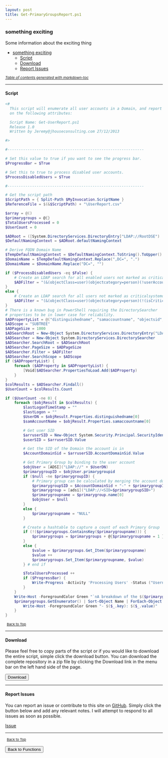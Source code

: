 ```yaml
---
layout: post
title: Get-PrimaryGroupsReport.ps1
---
```


### something exciting

Some information about the exciting thing

- [something exciting](#something-exciting)
  - [Script](#script)
  - [Download](#download)
  - [Report Issues](#report-issues)

<small><i><a href='http://ecotrust-canada.github.io/markdown-toc/'>Table of contents generated with markdown-toc</a></i></small>

---

#### Script

```powershell
<#
  This script will enumerate all user accounts in a Domain, and report
  on the following attributes:

  Script Name: Get-UserReport.ps1
  Release 1.0
  Written by Jeremy@jhouseconsulting.com 27/12/2013

#>

#-------------------------------------------------------------

# Set this value to true if you want to see the progress bar.
$ProgressBar = $True

# Set this to true to process disabled user accounts.
$ProcessDisabledUsers = $True

#-------------------------------------------------------------

# Get the script path
$ScriptPath = { Split-Path $MyInvocation.ScriptName }
$ReferenceFile = $(&$ScriptPath) + "\UserReport.csv"

$array = @()
$primarygroups = @{}
$TotalUsersProcessed = 0
$UserCount = 0

$ADRoot = ([System.DirectoryServices.DirectoryEntry]"LDAP://RootDSE")
$DefaultNamingContext = $ADRoot.defaultNamingContext

# Derive FQDN Domain Name
$TempDefaultNamingContext = $DefaultNamingContext.ToString().ToUpper()
$DomainName = $TempDefaultNamingContext.Replace(",DC=", ".")
$DomainName = $DomainName.Replace("DC=", "")

if ($ProcessDisabledUsers -eq $False) {
    # Create an LDAP search for all enabled users not marked as criticalsystemobjects to avoid system accounts
    $ADFilter = "(&(objectClass=user)(objectcategory=person)(!userAccountControl:1.2.840.113556.1.4.803:=2)(!(isCriticalSystemObject=TRUE))(!name=IUSR*)(!name=IWAM*)(!name=ASPNET))"
}
else {
    # Create an LDAP search for all users not marked as criticalsystemobjects to avoid system accounts
    $ADFilter = "(&(objectClass=user)(objectcategory=person)(!(isCriticalSystemObject=TRUE))(!name=IUSR*)(!name=IWAM*)(!name=ASPNET))"
}
# There is a known bug in PowerShell requiring the DirectorySearcher
# properties to be in lower case for reliability.
$ADPropertyList = @("distinguishedname", "samaccountname", "objectsid", "primarygroupid")
$ADScope = "SUBTREE"
$ADPageSize = 1000
$ADSearchRoot = New-Object System.DirectoryServices.DirectoryEntry("LDAP://$($DefaultNamingContext)")
$ADSearcher = New-Object System.DirectoryServices.DirectorySearcher
$ADSearcher.SearchRoot = $ADSearchRoot
$ADSearcher.PageSize = $ADPageSize
$ADSearcher.Filter = $ADFilter
$ADSearcher.SearchScope = $ADScope
if ($ADPropertyList) {
    foreach ($ADProperty in $ADPropertyList) {
        [Void]$ADSearcher.PropertiesToLoad.Add($ADProperty)
    }
}
$colResults = $ADSearcher.Findall()
$UserCount = $colResults.Count

if ($UserCount -ne 0) {
    foreach ($objResult in $colResults) {
        $lastLogonTimeStamp = ""
        $lastLogon = ""
        $UserDN = $objResult.Properties.distinguishedname[0]
        $samAccountName = $objResult.Properties.samaccountname[0]

        # Get user SID
        $arruserSID = New-Object System.Security.Principal.SecurityIdentifier($objResult.Properties.objectsid[0], 0)
        $userSID = $arruserSID.Value

        # Get the SID of the Domain the account is in
        $AccountDomainSid = $arruserSID.AccountDomainSid.Value

        # Get Primary Group by binding to the user account
        $objUser = [ADSI]("LDAP://" + $UserDN)
        $primarygroupID = $objUser.primarygroupid
        if ($null -ne $primarygroupID) {
            # Primary group can be calculated by merging the account domain SID and primary group ID
            $primarygroupSID = $AccountDomainSid + "-" + $primarygroupID.ToString()
            $primarygroup = [adsi]("LDAP://<SID=$primarygroupSID>")
            $primarygroupname = $primarygroup.name[0]
            $objUser = $null
        }
        else {
            $primarygroupname = "NULL"
        }

        # Create a hashtable to capture a count of each Primary Group
        if (!($primarygroups.ContainsKey($primarygroupname))) {
            $primarygroups = $primarygroups + @{$primarygroupname = 1 }
        }
        else {
            $value = $primarygroups.Get_Item($primarygroupname)
            $value ++
            $primarygroups.Set_Item($primarygroupname, $value)
        } # end if

        $TotalUsersProcessed ++
        if ($ProgressBar) {
            Write-Progress -Activity 'Processing Users' -Status ("Username: {0}" -f $samAccountName) -PercentComplete (($TotalUsersProcessed / $UserCount) * 100)
        }
    }
    Write-Host -ForegroundColor Green "`nA breakdown of the $($primarygroups.count) Primary Groups applied to $TotalUsersProcessed user objects:"
    $primarygroups.GetEnumerator() | Sort-Object Name | ForEach-Object {
        Write-Host -ForegroundColor Green "- $($_.key): $($_.value)"
    }
}
```

<span style="font-size:11px;"><a href="#"><i class="fas fa-caret-up" aria-hidden="true" style="color: white; margin-right:5px;"></i>Back to Top</a></span>

---

#### Download

Please feel free to copy parts of the script or if you would like to download the entire script, simple click the download button. You can download the complete repository in a zip file by clicking the Download link in the menu bar on the left hand side of the page.

<button class="btn" type="submit" onclick="window.open('/PowerShell/functions/activeDirectory/Get-PrimaryGroupsReport.ps1')">
    <i class="fa fa-cloud-download-alt">
    </i>
        Download
</button>

---

#### Report Issues

You can report an issue or contribute to this site on <a href="https://github.com/BanterBoy/scripts-blog/issues">GitHub</a>. Simply click the button below and add any relevant notes. I will attempt to respond to all issues as soon as possible.

<!-- Place this tag where you want the button to render. -->

<a class="github-button" href="https://github.com/BanterBoy/scripts-blog/issues/new?title=Get-PrimaryGroupsReport.ps1&body=There is a problem with this function. Please find details below." data-show-count="true" aria-label="Issue BanterBoy/scripts-blog on GitHub">Issue</a>

---

<span style="font-size:11px;"><a href="#"><i class="fas fa-caret-up" aria-hidden="true" style="color: white; margin-right:5px;"></i>Back to Top</a></span>

<a href="/menu/_pages/functions.html">
    <button class="btn">
        <i class='fas fa-reply'>
        </i>
            Back to Functions
    </button>
</a>

[1]: http://ecotrust-canada.github.io/markdown-toc
[2]: https://github.com/googlearchive/code-prettify
